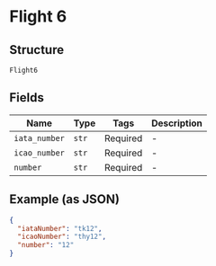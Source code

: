 
# Flight 6

## Structure

`Flight6`

## Fields

| Name | Type | Tags | Description |
|  --- | --- | --- | --- |
| `iata_number` | `str` | Required | - |
| `icao_number` | `str` | Required | - |
| `number` | `str` | Required | - |

## Example (as JSON)

```json
{
  "iataNumber": "tk12",
  "icaoNumber": "thy12",
  "number": "12"
}
```

